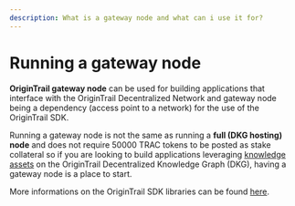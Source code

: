 ```yaml
---
description: What is a gateway node and what can i use it for?
---
```


# Running a gateway node

**OriginTrail gateway node** can be used for building applications that interface with the OriginTrail Decentralized Network and gateway node being a dependency (access point to a network) for the use of the OriginTrail SDK.

Running a gateway node is not the same as running a **full (DKG hosting) node** and does not require 50000 TRAC tokens to be posted as stake collateral so if you are looking to build applications leveraging [knowledge assets](../dkg-basic-concepts.md) on the OriginTrail Decentralized Knowledge Graph (DKG), having a gateway node is a place to start.

More informations on the OriginTrail SDK libraries can be found [here](https://docs.origintrail.io/decentralized-knowledge-graph-layer-2/dkg-sdk/dkg-v6-js-client).
